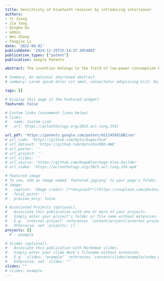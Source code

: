 ```yaml
---
title: Sensitivity of bluetooth receiver by introducing interleaver
authors:
- Yi Jiang
- Jie Yang
- Qinghe Du
- admin
- Wei Zhang
- Fengjie Li
date: '2022-09-01'
publishDate: '2024-11-25T15:14:37.305488Z'
publication_types: ["patent"]
publication: Google Patents

abstract: The invention belongs to the field of low-power consumption Bluetooth technology in wireless communication, in particular to a method for improving the sensitivity of the receiver in a low-power consumption Bluetooth system. The method of the invention is to introduce a deinterleaver between the symbol pattern mapper and GFSK modulator of the transmitting terminal under the low-power consumption Bluetooth coding mode, which is used to perform additional processing on the bitstream data and then perform modulation; then, due to the introduction of interleaving, Turbo iterative processing of demodulation and decoding can be performed at the receiving terminal; the receiving terminal comprises a Turbo iterative demodulator and decoder, which is used to model the low-power consumption Bluetooth GFSK modulator and convolutional coder into finite state machines, and then combine the deinterleaver to use the BCJR algorithm for iterative demodulation and decoding.

# Summary. An optional shortened abstract.
# summary: Lorem ipsum dolor sit amet, consectetur adipiscing elit. Duis posuere tellus ac convallis placerat. Proin tincidunt magna sed ex sollicitudin condimentum.

tags: []

# Display this page in the Featured widget?
featured: False

# Custom links (uncomment lines below)
# links:
# - name: Custom Link
#   url: https://aclanthology.org/2023.acl-long.354/

url_pdf: 'https://patents.google.com/patent/US11456818B2/en'
# url_code: 'https://github.com/Hytn/AspectSum'
# url_dataset: 'https://github.com/Hytn/DocRED-HWE'
# url_poster: ''
# url_project: ''
# url_slides: ''
# url_source: 'https://github.com/HugoBlox/hugo-blox-builder'
# url_video: 'https://aclanthology.org/2023.acl-long.354.mp4'

# Featured image
# To use, add an image named `featured.jpg/png` to your page's folder.
# image:
#   caption: 'Image credit: [**Unsplash**](https://unsplash.com/photos/pLCdAaMFLTE)'
#   focal_point: ''
#   preview_only: false

# Associated Projects (optional).
#   Associate this publication with one or more of your projects.
#   Simply enter your project's folder or file name without extension.
#   E.g. `internal-project` references `content/project/internal-project/index.md`.
#   Otherwise, set `projects: []`.
projects: []
  # - example

# Slides (optional).
#   Associate this publication with Markdown slides.
#   Simply enter your slide deck's filename without extension.
#   E.g. `slides: "example"` references `content/slides/example/index.md`.
#   Otherwise, set `slides: ""`.
slides: ""
# slides: example
---
```

